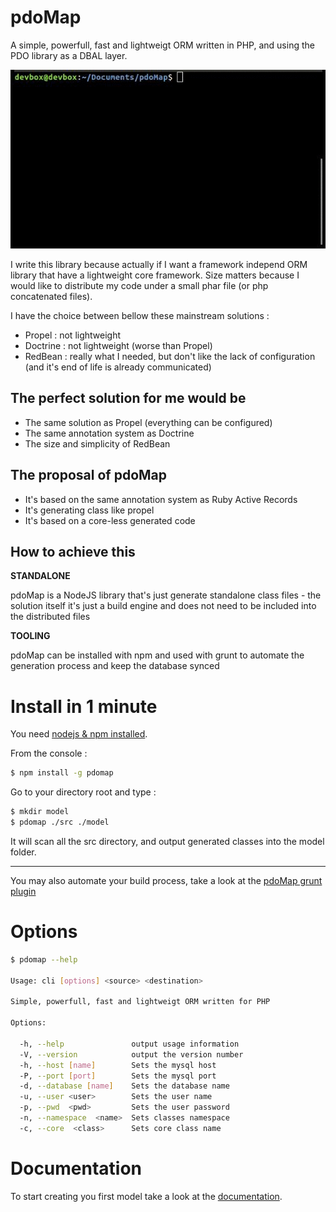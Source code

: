 # pdoMap

A simple, powerfull, fast and lightweigt ORM written in PHP, and using the PDO
library as a DBAL layer.

![preview](https://raw.githubusercontent.com/ichiriac/pdoMap/master/docs/demo.gif)

I write this library because actually if I want a framework independ ORM
library that have a lightweight core framework. Size matters because I
would like to distribute my code under a small phar file (or php
concatenated files).

I have the choice between bellow these mainstream solutions :

- Propel : not lightweight
- Doctrine : not lightweight (worse than Propel)
- RedBean : really what I needed, but don't like the lack of configuration
(and it's end of life is already communicated)

## The perfect solution for me would be

- The same solution as Propel (everything can be configured)
- The same annotation system as Doctrine
- The size and simplicity of RedBean

## The proposal of pdoMap

- It's based on the same annotation system as Ruby Active Records
- It's generating class like propel
- It's based on a core-less generated code

## How to achieve this

__STANDALONE__

pdoMap is a NodeJS library that's just generate standalone class files -
the solution itself it's just a build engine and does not need to be
included into the distributed files

__TOOLING__

pdoMap can be installed with npm and used with grunt to automate the
generation process and keep the database synced

# Install in 1 minute

You need [nodejs & npm installed](https://nodejs.org/en/download/package-manager/).

From the console :

```sh
$ npm install -g pdomap
```

Go to your directory root and type :

```sh
$ mkdir model
$ pdomap ./src ./model
```

It will scan all the src directory, and output generated
classes into the model folder.

---

You may also automate your build process, take a look at the [pdoMap grunt plugin](https://github.com/ichiriac/grunt-contrib-pdomap)

# Options

```sh
$ pdomap --help

Usage: cli [options] <source> <destination>

Simple, powerfull, fast and lightweigt ORM written for PHP

Options:

  -h, --help               output usage information
  -V, --version            output the version number
  -h, --host [name]        Sets the mysql host
  -P, --port [port]        Sets the mysql port
  -d, --database [name]    Sets the database name
  -u, --user <user>        Sets the user name
  -p, --pwd  <pwd>         Sets the user password
  -n, --namespace  <name>  Sets classes namespace
  -c, --core  <class>      Sets core class name

```

# Documentation

To start creating you first model take a look at the [documentation](docs/MODEL.md).
